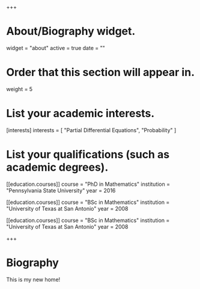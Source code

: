 +++
# About/Biography widget.
widget = "about"
active = true
date = ""

# Order that this section will appear in.
weight = 5

# List your academic interests.
[interests]
  interests = [
    "Partial Differential Equations",
    "Probability"
  ]

# List your qualifications (such as academic degrees).
[[education.courses]]
  course = "PhD in Mathematics"
  institution = "Pennsylvania State University"
  year = 2016

  [[education.courses]]
  course = "BSc in Mathematics"
  institution = "University of Texas at San Antonio"
  year = 2008
  
  [[education.courses]]
  course = "BSc in Mathematics"
  institution = "University of Texas at San Antonio"
  year = 2008
 
+++

# Biography

This is my new home!
